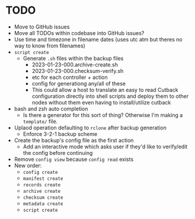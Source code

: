 # TODO

* Move to GitHub issues
* Move all TODOs within codebase into GitHub issues?
* Use time and timezone in filename dates (uses utc atm but theres no way to know from filenames)
* `script create`
  * Generate `.sh` files within the backup files
    * 2023-01-23-000.archive-create.sh
    * 2023-01-23-000.checksum-verify.sh
    * etc for each controller + action
    * config for generationg any/all of these
    * This could allow a host to translate an easy to read Cutback configuration directly into shell
      scripts and deploy them to other nodes without them even having to install/utilize cutback
* bash and zsh auto completion
  * Is there a generator for this sort of thing? Otherwise I'm making a `template/` file.
* Uplaod operation defaulting to `rclone` after backup generation
  * Enforce 3-2-1 backup scheme
* Create the backup's config file as the first action
  * Add an interactive mode which asks user if they'd like to verify/edit the config before continuing
* Remove `config view` because `config read` exists
* New order:
  * `config create`
  * `manifest create`
  * `records create`
  * `archive create`
  * `checksum create`
  * `metadata create`
  * `script create`

